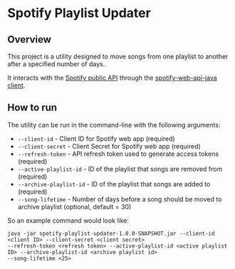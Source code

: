 # Spotify Playlist Updater

## Overview
This project is a utility designed to move songs from one playlist to another after a specified number of days.

It interacts with the [Spotify public API](https://developer.spotify.com/documentation/web-api) through the 
[spotify-web-api-java client](https://github.com/spotify-web-api-java/spotify-web-api-java).

## How to run
The utility can be run in the command-line with the following arguments:
- `--client-id` - Client ID for Spotify web app (required)
- `--client-secret` - Client Secret for Spotify web app (required)
- `--refresh-token` - API refresh token used to generate access tokens (required)
- `--active-playlist-id` - ID of the playlist that songs are removed from (required)
- `--archive-playlist-id` - ID of the playlist that songs are added to (required)
- `--song-lifetime` - Number of days before a song should be moved to archive playlist (optional, default = 30)

So an example command would look like:
```
java -jar spotify-playlist-updater-1.0.0-SNAPSHOT.jar --client-id <client ID> --client-secret <client secret> 
--refresh-token <refresh token> --active-playlist-id <active playlist ID> --archive-playlist-id <archive playlist id>
--song-lifetime <25>
```
